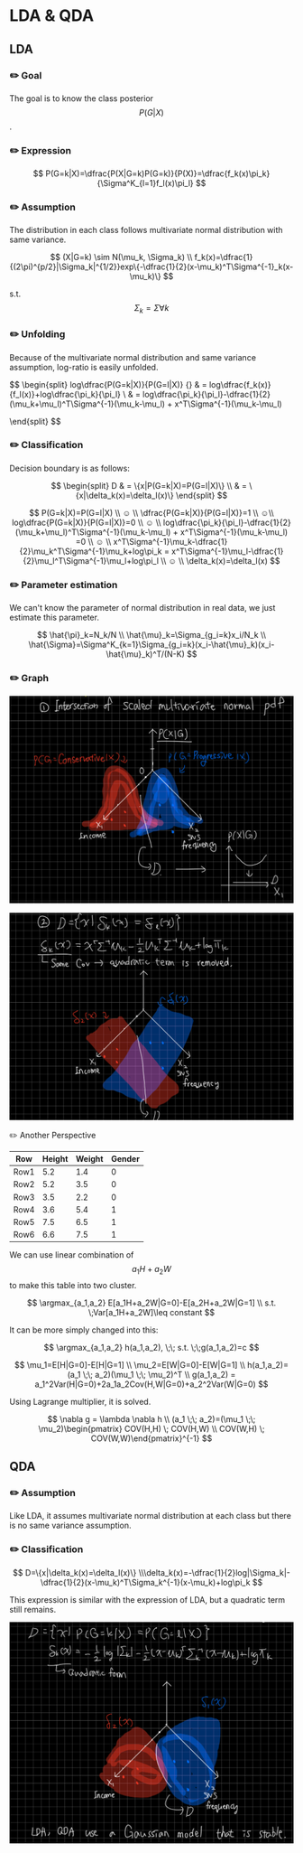 # LDA & QDA

## LDA

### ✏️ Goal

The goal is to know the class posterior $$P(G|X)$$.

### ✏️ Expression

$$
P(G=k|X)=\dfrac{P(X|G=k)P(G=k)}{P(X)}=\dfrac{f_k(x)\pi_k}{\Sigma^K_{l=1}f_l(x)\pi_l}
$$

### ✏️ Assumption

The distribution in each class follows multivariate normal distribution with same variance.

$$
(X|G=k) \sim N(\mu_k, \Sigma_k) \\
f_k(x)=\dfrac{1}{(2\pi)^{p/2}|\Sigma_k|^{1/2}}exp\{-\dfrac{1}{2}(x-\mu_k)^T\Sigma^{-1}_k(x-\mu_k)\}
$$

&#x20;s.t. $$\Sigma_k=\Sigma \forall k$$

### ✏️ Unfolding

Because of the multivariate normal distribution and same variance assumption, log-ratio is easily unfolded.

$$
\begin{split}
log\dfrac{P(G=k|X)}{P(G=l|X)} {} & = log\dfrac{f_k(x)}{f_l(x)}+log\dfrac{\pi_k}{\pi_l} \\
& = log\dfrac{\pi_k}{\pi_l}-\dfrac{1}{2}(\mu_k+\mu_l)^T\Sigma^{-1}(\mu_k-\mu_l) + x^T\Sigma^{-1}(\mu_k-\mu_l)

\end{split}
$$

### ✏️ Classification

Decision boundary is as follows:

$$
\begin{split}
D & =  \{x|P(G=k|X)=P(G=l|X)\} \\
& = \{x|\delta_k(x)=\delta_l(x)\}
\end{split}
$$

$$
P(G=k|X)=P(G=l|X)  \\
☺︎ \\
\dfrac{P(G=k|X)}{P(G=l|X)}=1 \\
☺︎\\
log\dfrac{P(G=k|X)}{P(G=l|X)}=0 \\
☺︎ \\ 
log\dfrac{\pi_k}{\pi_l}-\dfrac{1}{2}(\mu_k+\mu_l)^T\Sigma^{-1}(\mu_k-\mu_l) + x^T\Sigma^{-1}(\mu_k-\mu_l) =0 \\
☺︎ \\
x^T\Sigma^{-1}\mu_k-\dfrac{1}{2}\mu_k^T\Sigma^{-1}\mu_k+log\pi_k = x^T\Sigma^{-1}\mu_l-\dfrac{1}{2}\mu_l^T\Sigma^{-1}\mu_l+log\pi_l \\
☺︎ \\
\delta_k(x)=\delta_l(x)
$$

### ✏️ Parameter estimation

We can't know the parameter of normal distribution in real data, we just estimate this parameter.

$$
\hat{\pi}_k=N_k/N \\
\hat{\mu}_k=\Sigma_{g_i=k}x_i/N_k \\
\hat{\Sigma}=\Sigma^K_{k=1}\Sigma_{g_i=k}(x_i-\hat{\mu}_k)(x_i-\hat{\mu}_k)^T/(N-K)
$$

### ✏️ Graph

![](<../../.gitbook/assets/image (79).png>)

![](<../../.gitbook/assets/image (136).png>)

✏️ Another Perspective

| Row  | Height | Weight | Gender |
| ---- | ------ | ------ | ------ |
| Row1 | 5.2    | 1.4    | 0      |
| Row2 | 5.2    | 3.5    | 0      |
| Row3 | 3.5    | 2.2    | 0      |
| Row4 | 3.6    | 5.4    | 1      |
| Row5 | 7.5    | 6.5    | 1      |
| Row6 | 6.6    | 7.5    | 1      |

We can use linear combination of $$a_ 1H+a_2W$$ to make this table into two cluster.



$$
\argmax_{a_1,a_2} E[a_1H+a_2W|G=0]-E[a_2H+a_2W|G=1] \\ s.t. \;Var[a_1H+a_2W]\leq constant
$$

&#x20;It can be more simply changed into this:

$$
\argmax_{a_1,a_2} h(a_1,a_2), \;\; s.t.  \;\;g(a_1,a_2)=c
$$

$$
\mu_1=E[H|G=0]-E[H|G=1] \\ \mu_2=E[W|G=0]-E[W|G=1] \\ h(a_1,a_2)=(a_1 \;\; a_2)(\mu_1 \;\; \mu_2)^T \\ g(a_1,a_2) = a_1^2Var(H|G=0)+2a_1a_2Cov(H,W|G=0)+a_2^2Var(W|G=0)
$$

Using Lagrange multiplier, it is solved.

$$
\nabla g = \lambda \nabla h \\ (a_1 \;\; a_2)=(\mu_1 \;\; \mu_2)\begin{pmatrix}  
 COV(H,H) \; COV(H,W) \\ COV(W,H) \; COV(W,W)\end{pmatrix}^{-1}
$$



## QDA

### ✏️ Assumption

Like LDA, it assumes multivariate normal distribution at each class but there is no same variance assumption.

### ✏️ Classification

$$
D=\{x|\delta_k(x)=\delta_l(x)\} \\\delta_k(x)=-\dfrac{1}{2}log|\Sigma_k|-\dfrac{1}{2}(x-\mu_k)^T\Sigma_k^{-1}(x-\mu_k)+log\pi_k
$$

This expression is similar with the expression of LDA, but a quadratic term still remains.

![](<../../.gitbook/assets/image (137).png>)

